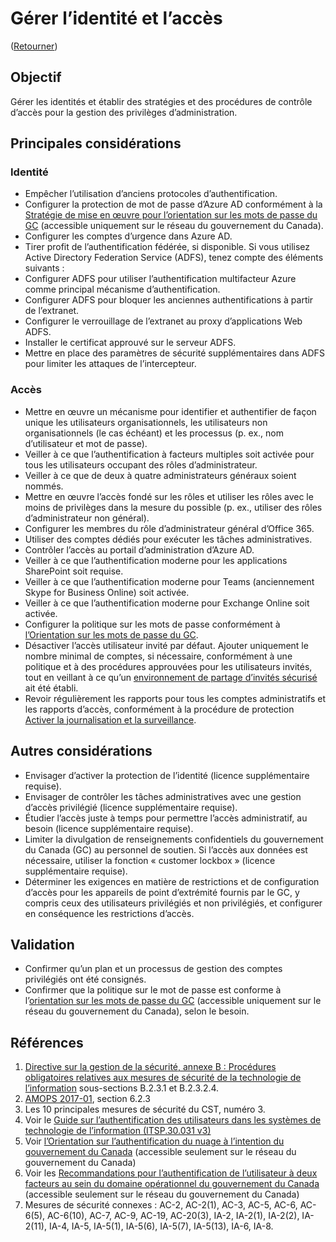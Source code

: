 # Gérer l’identité et l’accès

([Retourner](/README.md#mesures-de-sécurité-initiales))

## Objectif

Gérer les identités et établir des stratégies et des procédures de contrôle d’accès pour la gestion des privilèges d’administration.

## Principales considérations

### Identité

* Empêcher l’utilisation d’anciens protocoles d’authentification.
* Configurer la protection de mot de passe d’Azure AD conformément à la [Stratégie de mise en œuvre pour l’orientation sur les mots de passe du GC](https://www.gcpedia.gc.ca/gcwiki/images/c/c0/Implementation_Strategy_for_GC_Password_Guidance.pdf) (accessible uniquement sur le réseau du gouvernement du Canada).
* Configurer les comptes d’urgence dans Azure AD.
* Tirer profit de l’authentification fédérée, si disponible.
Si vous utilisez Active Directory Federation Service (ADFS), tenez compte des éléments suivants :
* Configurer ADFS pour utiliser l’authentification multifacteur Azure comme principal mécanisme d’authentification.
* Configurer ADFS pour bloquer les anciennes authentifications à partir de l’extranet.
* Configurer le verrouillage de l’extranet au proxy d’applications Web ADFS.
* Installer le certificat approuvé sur le serveur ADFS.
* Mettre en place des paramètres de sécurité supplémentaires dans ADFS pour limiter les attaques de l’intercepteur.

### Accès

* Mettre en œuvre un mécanisme pour identifier et authentifier de façon unique les utilisateurs organisationnels, les utilisateurs non organisationnels (le cas échéant) et les processus (p. ex., nom d’utilisateur et mot de passe).
* Veiller à ce que l’authentification à facteurs multiples soit activée pour tous les utilisateurs occupant des rôles d’administrateur.
* Veiller à ce que de deux à quatre administrateurs généraux soient nommés.
* Mettre en œuvre l’accès fondé sur les rôles et utiliser les rôles avec le moins de privilèges dans la mesure du possible (p. ex., utiliser des rôles d’administrateur non général).
* Configurer les membres du rôle d’administrateur général d’Office 365.
* Utiliser des comptes dédiés pour exécuter les tâches administratives.
* Contrôler l’accès au portail d’administration d’Azure AD.
* Veiller à ce que l’authentification moderne pour les applications SharePoint soit requise.
* Veiller à ce que l’authentification moderne pour Teams (anciennement Skype for Business Online) soit activée.
* Veiller à ce que l’authentification moderne pour Exchange Online soit activée.
* Configurer la politique sur les mots de passe conformément à [l’Orientation sur les mots de passe du GC](https://www.canada.ca/fr/gouvernement/systeme/gouvernement-numerique/orientation-sur-mots-passe.html).
* Désactiver l’accès utilisateur invité par défaut. Ajouter uniquement le nombre minimal de comptes, si nécessaire, conformément à une politique et à des procédures approuvées pour les utilisateurs invités, tout en veillant à ce qu’un [environnement de partage d’invités sécurisé](https://docs.microsoft.com/fr-ca/microsoft-365/solutions/create-secure-guest-sharing-environment?view=o365-worldwide) ait été établi.
* Revoir régulièrement les rapports pour tous les comptes administratifs et les rapports d’accès, conformément à la procédure de protection [Activer la journalisation et la surveillance](https://canada-ca.github.io/cloud-guardrails-O365/FR/04_Enable-Logging-and-Monitoring.html).

## Autres considérations

* Envisager d’activer la protection de l’identité (licence supplémentaire requise).
* Envisager de contrôler les tâches administratives avec une gestion d’accès privilégié (licence supplémentaire requise).
* Étudier l’accès juste à temps pour permettre l’accès administratif, au besoin (licence supplémentaire requise).
* Limiter la divulgation de renseignements confidentiels du gouvernement du Canada (GC) au personnel de soutien. Si l’accès aux données est nécessaire, utiliser la fonction « customer lockbox » (licence supplémentaire requise).
* Déterminer les exigences en matière de restrictions et de configuration d’accès pour les appareils de point d’extrémité fournis par le GC, y compris ceux des utilisateurs privilégiés et non privilégiés, et configurer en conséquence les restrictions d’accès.

## Validation

* Confirmer qu’un plan et un processus de gestion des comptes privilégiés ont été consignés.
* Confirmer que la politique sur le mot de passe est conforme à l’[orientation sur les mots de passe du GC](https://www.canada.ca/fr/government/system/digital-government/password-guidance.html) (accessible uniquement sur le réseau du gouvernement du Canada), selon le besoin.

## Références

1. [Directive sur la gestion de la sécurité, annexe B : Procédures obligatoires relatives aux mesures de sécurité de la technologie de l’information](https://www.tbs-sct.canada.ca/pol/doc-fra.aspx?id=32611) sous-sections B.2.3.1 et B.2.3.2.4.
2. [AMOPS 2017-01](https://www.canada.ca/en/treasury-board-secretariat/services/access-information-privacy/security-identity-management/direction-secure-use-commercial-cloud-services-spin.html), section 6.2.3
3. Les 10 principales mesures de sécurité du CST, numéro 3.
4. Voir le [Guide sur l’authentification des utilisateurs dans les systèmes de technologie de l’information (ITSP.30.031 v3)](https://cyber.gc.ca/fr/orientation/guide-sur-lauthentification-des-utilisateurs-dans-les-systemes-de-technologie-de)
5. Voir [l’Orientation sur l’authentification du nuage à l’intention du gouvernement du Canada](https://intranet.canada.ca/wg-tg/cagc-angc-fra.asp) (accessible seulement sur le réseau du gouvernement du Canada)
6. Voir les [Recommandations pour l’authentification de l’utilisateur à deux facteurs au sein du domaine opérationnel du gouvernement du Canada](https://intranet.canada.ca/wg-tg/rtua-rafu-fra.asp) (accessible seulement sur le réseau du gouvernement du Canada)
7. Mesures de sécurité connexes : AC-2, AC-2(1), AC-3, AC-5, AC-6, AC-6(5), AC-6(10), AC-7, AC-9, AC-19, AC-20(3), IA-2, IA-2(1), IA-2(2), IA-2(11), IA-4, IA-5, IA-5(1), IA-5(6), IA-5(7), IA-5(13), IA-6, IA-8.
